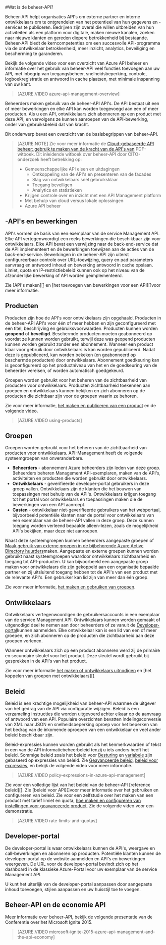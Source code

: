 <properties 
    pageTitle="Basisbegrippen voor beheer-API" 
    description="Meer informatie over API's, producten, functies, groepen en andere belangrijke concepten voor de beheer-API." 
    services="api-management" 
    documentationCenter="" 
    authors="steved0x" 
    manager="erikre" 
    editor=""/>

<tags 
    ms.service="api-management" 
    ms.workload="mobile" 
    ms.tgt_pltfrm="na" 
    ms.devlang="na" 
    ms.topic="hero-article" 
    ms.date="10/25/2016" 
    ms.author="sdanie"/>

#<a name="what-is-api-management"></a>Wat is de beheer-API?

Beheer-API helpt organisaties API's om externe partner en interne ontwikkelaars om te ontgrendelen van het potentieel van hun gegevens en -services te publiceren. Bedrijven zijn overal die willen uitbreiden van hun activiteiten als een platform voor digitale, maken nieuwe kanalen, zoeken naar nieuwe klanten en gereden diepere betrokkenheid bij bestaande. Beheer-API biedt de kerncompetenties om een succesvolle API-programma via de ontwikkelaar betrokkenheid, meer inzicht, analytics, beveiliging en bescherming te garanderen.

Bekijk de volgende video voor een overzicht van Azure API beheer en informatie over het gebruik van beheer-API veel functies toevoegen aan uw API, met inbegrip van toegangsbeheer, snelheidsbeperking, controle, logboekregistratie en antwoord in cache plaatsen, met minimale inspanning van uw kant.

> [AZURE.VIDEO azure-api-management-overview]

Beheerders maken gebruik van de beheer-API API's. De API bestaat uit een of meer bewerkingen en elke API kan worden toegevoegd aan een of meer producten. Als u een API, ontwikkelaars zich abonneren op een product met deze API, en vervolgens ze kunnen aanroepen van de API-bewerking, onder van gebruiksbeleid dat van kracht.

Dit onderwerp bevat een overzicht van de basisbegrippen van beheer-API.

>[AZURE.NOTE] Zie voor meer informatie de [Cloud-gebaseerde API beheer: gebruik te maken van de kracht van de API's van](http://j.mp/ms-apim-whitepaper) PDF-witboek. Dit inleidende witboek over beheer-API door CITO-onderzoek heeft betrekking op: 
>
> - Gemeenschappelijke API eisen en uitdagingen
>     - Ontkoppeling van de API's en presenteren van de facades
>     - Slag van ontwikkelaars snel gebruiksklaar
>     - Toegang beveiligen
>     - Analytics en statistieken
> - Krijgen controle over en inzicht met een API Management platform
> - Met behulp van cloud versus lokale oplossingen
> - Azure API beheer

## <a name="apis"> </a>-API's en bewerkingen

API's vormen de basis van een exemplaar van de service Management API. Elke API vertegenwoordigt een reeks bewerkingen die beschikbaar zijn voor ontwikkelaars. Elke API bevat een verwijzing naar de back-end-service dat de API implementeert en de bewerkingen toewijzen aan de acties van de back-end-service. Bewerkingen in de beheer-API zijn uiterst configureerbaar controle over URL-toewijzing, query en pad parameters aanvraag en antwoord inhoud en bewerking antwoord in cache opslaan. Limiet, quota en IP-restrictiebeleid kunnen ook op het niveau van de afzonderlijke bewerking of API worden geïmplementeerd.

Zie [API's maken][] en [het toevoegen van bewerkingen voor een API][]voor meer informatie.


## <a name="products"></a> Producten

Producten zijn hoe de API's voor ontwikkelaars zijn opgehaald. Producten in de beheer-API API's voor één of meer hebben en zijn geconfigureerd met een titel, beschrijving en gebruiksvoorwaarden. Producten kunnen worden **geopend** of **beveiligd**. Beschermde producten moeten geabonneerd op voordat ze kunnen worden gebruikt, terwijl deze was geopend producten kunnen worden gebruikt zonder een abonnement. Wanneer een product klaar voor gebruik door ontwikkelaars is kan worden gepubliceerd. Nadat deze is gepubliceerd, kan worden bekeken (en geabonneerd op beschermde producten) door ontwikkelaars. Abonnement goedkeuring kan is geconfigureerd op het productniveau van het en de goedkeuring van de beheerder vereisen, of worden automatisch goedgekeurd.

Groepen worden gebruikt voor het beheren van de zichtbaarheid van producten voor ontwikkelaars. Producten zichtbaarheid toekennen aan groepen en ontwikkelaars kunnen bekijken en zich abonneren op de producten die zichtbaar zijn voor de groepen waarin ze behoren. 

Zie voor meer informatie, [het maken en publiceren van een product][] en de volgende video.

> [AZURE.VIDEO using-products]

## <a name="groups"></a> Groepen

Groepen worden gebruikt voor het beheren van de zichtbaarheid van producten voor ontwikkelaars. API-Management heeft de volgende systeemgroepen van onveranderbare.

-   **Beheerders** - abonnement Azure beheerders zijn leden van deze groep. Beheerders beheren Management API-exemplaren, maken van de API's, activiteiten en producten die worden gebruikt door ontwikkelaars.
-   **Ontwikkelaars** - geverifieerde developer-portal gebruikers in deze groep vallen. Ontwikkelaars zijn de klanten die het bouwen van toepassingen met behulp van de API's. Ontwikkelaars krijgen toegang tot het portal voor ontwikkelaars en toepassingen maken die de bewerkingen van een API aanroept.
-   **Gasten** - ontwikkelaar niet-geverifieerde gebruikers van het webportaal, bijvoorbeeld potentiële klanten naar de portal voor ontwikkelaars van een exemplaar van de beheer-API vallen in deze groep. Deze kunnen toegang worden verleend bepaalde alleen-lezen, zoals de mogelijkheid API's bekijken, maar deze niet aanroepen.

Naast deze systeemgroepen kunnen beheerders aangepaste groepen of [Maak gebruik van externe groepen in de bijbehorende Azure Active Directory huurders](api-management-howto-aad.md#how-to-add-an-external-azure-active-directory-group)maken. Aangepaste en externe groepen kunnen worden gebruikt naast systeemgroepen waardoor ontwikkelaars zichtbaarheid en toegang tot API-producten. U kan bijvoorbeeld een aangepaste groep maken voor ontwikkelaars die zijn gekoppeld aan een organisatie bepaalde partner en zij uitsluitend toegang hebben tot de API's van een product met de relevante API's. Een gebruiker kan lid zijn van meer dan één groep.

Zie voor meer informatie, [het maken en gebruiken van groepen][].

## <a name="developers"></a> Ontwikkelaars

Ontwikkelaars vertegenwoordigen de gebruikersaccounts in een exemplaar van de service Management API. Ontwikkelaars kunnen worden gemaakt of uitgenodigd deel te nemen aan door beheerders of ze vanuit de [Developer-portal][]kunnen aanmelden. Elke ontwikkelaar kan is een lid van een of meer groepen, en zich abonneren op de producten die zichtbaarheid aan deze groepen verlenen.

Wanneer ontwikkelaars zich op een product abonneren werd zij de primaire en secundaire sleutel voor het product. Deze sleutel wordt gebruikt bij gesprekken in de API's van het product.

Zie voor meer informatie [het maken of ontwikkelaars uitnodigen][] en [het koppelen van groepen met ontwikkelaars][].

## <a name="policies"></a> Beleid

Beleid is een krachtige mogelijkheid van beheer-API waarmee de uitgever van het gedrag van de API via configuratie wijzigen. Beleid is een verzameling instructies die worden uitgevoerd achter elkaar op de aanvraag of antwoord van een API. Populaire overzichten bevatten Indelingsconversie van XML naar JSON en snelheidsbeperking oproep voor het beperken van het bedrag van de inkomende oproepen van een ontwikkelaar en veel ander beleid beschikbaar zijn.

Beleid-expressies kunnen worden gebruikt als het kenmerkwaarden of tekst in een van de API informatiebeheerbeleid tenzij u iets anders heeft het beleid. Sommige beleid zoals het beleid voor [Besturing](https://msdn.microsoft.com/library/azure/dn894085.aspx#choose) en [variabele](https://msdn.microsoft.com/library/azure/dn894085.aspx#set-variable) zijn gebaseerd op expressies van beleid. Zie [Geavanceerde beleid](https://msdn.microsoft.com/library/azure/dn894085.aspx#AdvancedPolicies), [beleid voor expressies](https://msdn.microsoft.com/library/azure/dn910913.aspx), en bekijk de volgende video voor meer informatie.

> [AZURE.VIDEO policy-expressions-in-azure-api-management]

Zie voor een volledige lijst van het beleid van de beheer-API [reference beleid][]. Zie [beleid voor API][]voor meer informatie over het gebruiken en configureren van beleid. Zie voor een zelfstudie over het maken van een product met tarief limiet en quota, [hoe maken en configureren van instellingen voor geavanceerde product][]. Zie de volgende video voor een demonstratie.

> [AZURE.VIDEO rate-limits-and-quotas]

## <a name="developer-portal"></a> Developer-portal

De developer-portal is waar ontwikkelaars kunnen de API's, weergave en call-bewerkingen en abonneren op producten. Potentiële klanten kunnen de developer-portal op de website aanmelden en API's en bewerkingen weergeven. De URL voor de developer-portal bevindt zich op het dashboard in de klassieke Azure-Portal voor uw exemplaar van de service Management API.

U kunt het uiterlijk van de developer-portal aanpassen door aangepaste inhoud toevoegen, stijlen aanpassen en uw huisstijl toe te voegen.

## <a name="api-management-and-the-api-economy"></a>Beheer-API en de economie API

Meer informatie over beheer-API, bekijk de volgende presentatie van de Conferentie over het Microsoft Ignite 2015.

> [AZURE.VIDEO microsoft-ignite-2015-azure-api-management-and-the-api-economy]

[APIs and operations]: #apis
[Products]: #products
[Groups]: #groups
[Developers]: #developers
[Policies]: #policies
[Developer-portal]: #developer-portal

[Het maken van API 's]: api-management-howto-create-apis.md
[Bewerkingen toevoegen aan een API]: api-management-howto-add-operations.md
[Het maken en publiceren van een product]: api-management-howto-add-products.md
[Het maken en gebruiken van groepen]: api-management-howto-create-groups.md
[Groepen koppelen aan ontwikkelaars]: api-management-howto-create-groups.md#associate-group-developer
[Hoe maken en configureren van instellingen voor geavanceerde product]: api-management-howto-product-with-rules.md
[Het maken of ontwikkelaars uitnodigen]: api-management-howto-create-or-invite-developers.md
[Beleidsverwijzing]: api-management-policy-reference.md
[Beleidsregels voor informatiebeheer API]: api-management-howto-policies.md
[Create an API Management service instance]: api-management-get-started.md#create-service-instance



 
